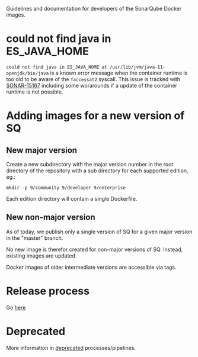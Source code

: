 Guidelines and documentation for developers of the SonarQube Docker images.

could not find java in ES_JAVA_HOME
===================================

`could not find java in ES_JAVA_HOME at /usr/lib/jvm/java-11-openjdk/bin/java` is a known error message when the container runtime is too old to be aware of the `faccessat2` syscall.
This issue is tracked with [SONAR-15167](https://jira.sonarsource.com/browse/SONAR-15167) including some worarounds if a update of the container runtime is not possible. 

Adding images for a new version of SQ
=====================================

New major version
-----------------

Create a new subdirectory with the major version number in the root directory of the repository with a sub directory for each supported edition, eg.: 

```
mkdir -p 9/community 9/developer 9/enterprise
```

Each edition directory will contain a single Dockerfile.

New non-major version
---------------------

As of today, we publish only a single version of SQ for a given major version in the "master" branch.

No new image is therefor created for non-major versions of SQ. Instead, existing images are updated.

Docker images of older intermediate versions are accessible via tags.


Release process
===============

Go [here](release.md)

Deprecated
==========

More information in [deprecated](deprecated.md) processes/pipelines.
